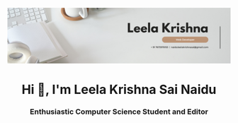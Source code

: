 ![logo](https://github.com/LeelaKrishnaSai24/LeelaKrishnaSai24/blob/main/Cover%20Picture.png)
<h1 align="center">Hi 👋, I'm Leela Krishna Sai Naidu</h1>
<h3 align="center">Enthusiastic Computer Science Student and Editor</h3>


